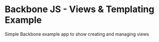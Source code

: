 # Backbone JS - Views & Templating Example

Simple Backbone example app to show creating and managing views